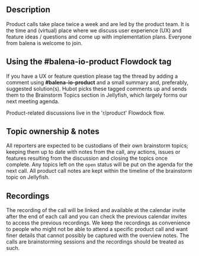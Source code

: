 ## Description
Product calls take place twice a week and are led by the product team. It is the time and (virtual) place where we discuss user experience (UX) and feature ideas / questions and come up with implementation plans. Everyone from balena is welcome to join.

## Using the #balena-io-product Flowdock tag
If you have a UX or feature question please tag the thread by adding a comment using **#balena-io-product** and a small summary and, preferably, suggested solution(s). Hubot picks these tagged comments up and sends them to the Brainstorm Topics section in Jellyfish, which largely forms our next meeting agenda.

Product-related discussions live in the 'r/product' Flowdock flow.

## Topic ownership & notes

All reporters are expected to be custodians of their own brainstorm topics; keeping them up to date with notes from the call, any actions, issues or features resulting from the discussion and closing the topics once complete. Any topics left on the `open` status will be put on the agenda for the next call. All product call notes are kept within the timeline of the brainstorm topic on Jellyfish.

## Recordings
The recording of the call will be linked and available at the calendar invite after the end of each call and you can check the previous calendar invites to access the previous recordings. We keep the recordings as convenience to people who might not be able to attend a specific product call and want finer details that cannot possibly be captured with the overview notes. The calls are brainstorming sessions and the recordings should be treated as such.
